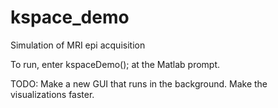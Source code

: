 # kspace_demo
Simulation of MRI epi acquisition

To run, enter
 kspaceDemo();
 at the Matlab prompt.
 
 TODO:
 Make a new GUI that runs in the background. Make the visualizations faster.
